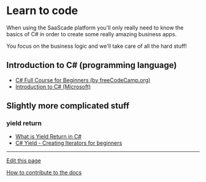 # Learn to code
When using the SaaScade platform you'll only really need to know the basics of C# in order to create some really amazing business apps.

You focus on the business logic and we'll take care of all the hard stuff!

## Introduction to C# (programming language)
- [C# Full Course for Beginners (by freeCodeCamp.org)](https://www.youtube.com/watch?v=GhQdlIFylQ8)
- [Introduction to C# (Microsoft)](https://learn.microsoft.com/en-us/dotnet/csharp/tour-of-csharp/tutorials/)

## Slightly more complicated stuff
### yield return
- [What is Yield Return in C#](https://www.youtube.com/watch?v=pTlcRKjWHmY)
- [C# Yield - Creating Iterators for beginners](https://www.youtube.com/watch?v=uv74SZ5MX5Q)
---
[Edit this page](https://github.com/saascade/platform.saascade.com/edit/main/Hub/LearnToCode/README.md)

[How to contribute to the docs](../../General/HowToContribute/README.md)
